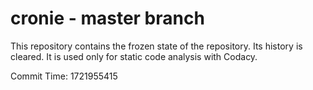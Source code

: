 # cronie - master branch

This repository contains the frozen state of the repository.
Its history is cleared. It is used only for static code
analysis with Codacy.

Commit Time: 1721955415